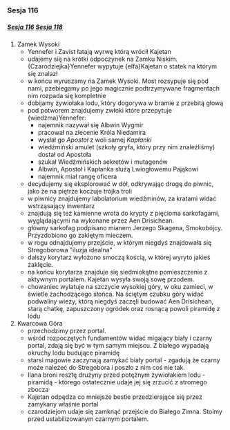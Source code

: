 ### Sesja 116
##### [Sesja 116](#sesja-116) [Sesja 118](#sesja-118)
1. Zamek Wysoki
    - Yennefer i Zavist łatają wyrwę którą wrócił Kajetan
    - udajemy się na krótki odpoczynek na Zamku Niskim. {Czarodziejka}Yennefer wypytuje {elfa}Kajetan o statek na którym się znalazł
    - w końcu wyruszamy na Zamek Wysoki. Most rozsypuje się pod nami, pzebiegamy po jego magicznie podtrzymywane fragmentach nim rozpada się kompletnie
    - dobijamy żywiołaka lodu, który dogorywa w bramie z przebitą głową
    - pod potworem znajdujemy zwłoki które przepytuje {wiedźma}Yennefer:
        - najemnik nazywał się Albwin Wygmir
        - pracował na zlecenie Króla Niedamira
        - wysłał go _Apostoł_ z woli samej _Kapłanki_
        - wiedźmiński amulet (szkoły gryfa, który przy nim znaleźliśmy) dostał od Apostoła
        - szukał Wiedźmińskich sekretów i mutagenów
        - Albwin, Apostoł i Kapłanka służą Lwiogłowemu Pająkowi
        - najemnik miał rangę oficera
    - decydujemy się eksplorować w dół, odkrywając drogę do piwnic, jako że na piętrze koczuje trójka troli
    - w piwnicy znajdujemy labolatorium wiedźminów, za kratami widać wstrząsający inwentarz
    - znajdują się też kamienne wrota do krypty z pięcioma sarkofagami, wyglądającymi na wykonane przez Aen Drisichean.
    - główny sarkofag podpisano mianem Jerzego Skagena, Smokobójcy. Przyzdobiono go zaklętym mieczem.
    - w rogu odnajdujemy przejście, w którym niegdyś znajdowała się Stregoborowa "iluzja idealna"
    - dalszy korytarz wyłożono smoczą kością, w której wyryto jakieś zaklęcie.
    - na końcu korytarza znajduje się siedmiokątne pomieszczenie z aktywnym portalem. Kajetan wysyła swoją sowę przodem.
    - chowaniec wylatuje na szczycie wysokiej góry, w oku zamieci, w świetle zachodzącego słońca. Na ściętym czubku góry widać podwaliny wieży, którą niegdyś zaczęli budować Aen Drisichean, starą chatkę, zapuszczony ogródek oraz rosnącą powoli piramidę z lodu
2. Kwarcowa Góra
    - przechodzimy przez portal.
    - wśród rozpoczętych fundamentów widać migający biały i czarny portal, zdają się być w tym samym miejscu. Z białego wypadają okruchy lodu budujące piramidę
    - starsi magowie zaczynają zamykać biały portal - zgadują że czarny może należeć do Stregobora i poszło z nim coś nie tak.
    - Ilana broni resztę drużyny przed potężnym żywiołakiem lodu - piramidą - którego ostatecznie udaje jej się zrzucić z stromego zbocza
    - Kajetan odpędza co mniejsze bestie przedzierające się przez zamykany właśnie portal
    - czarodziejom udaje się zamknąć przejście do Białego Zimna. Stoimy przed ustabilizowanym czarnym portalem.